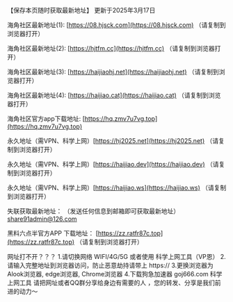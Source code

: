 【保存本页随时获取最新地址】 更新于2025年3月17日

海角社区最新地址(1): [https://08.hjsck.com](https://08.hjsck.com) （请复制到浏览器打开）

海角社区最新地址(2): [https://hjtfm.cc](https://hjtfm.cc) （请复制到浏览器打开）

海角社区最新地址(3): [https://haijiaohj.net](https://haijiaohj.net) （请复制到浏览器打开）

海角社区最新地址(4): [https://haijiao.cat](https://haijiao.cat) （请复制到浏览器打开）

海角社区官方app下载地址: [https://hq.zmv7u7vg.top](https://hq.zmv7u7vg.top)

永久地址（需VPN、科学上网）[https://hj2025.net](https://hj2025.net) （请复制到浏览器打开）

永久地址（需VPN、科学上网）[https://haijiao.dev](https://haijiao.dev) （请复制到浏览器打开）

永久地址（需VPN、科学上网）[https://haijiao.ws](https://haijiao.ws) （请复制到浏览器打开）

失联获取最新地址： （发送任何信息到邮箱即可获取最新地址） [share91admin@126.com](share91admin@126.com)

黑料六点半官方APP 下载地址： [https://zz.ratfr87c.top](https://zz.ratfr87c.top) （请复制到浏览器打开）

网址打不开？？？ 1.请切换网络 WIFI/4G/5G 或者使用 科学上网工具（VP恩） 2.请输入完整地址到浏览器访问，防止恶意劫持请带上 https:// 3.更换浏览器为Alook浏览器, edge浏览器, Chrome浏览器 4.下载狗急加速器 goj666.com 科学上网工具 请把网址或者QQ群分享给身边有需要的人 ，您的转发、分享是我们前进的动力～
